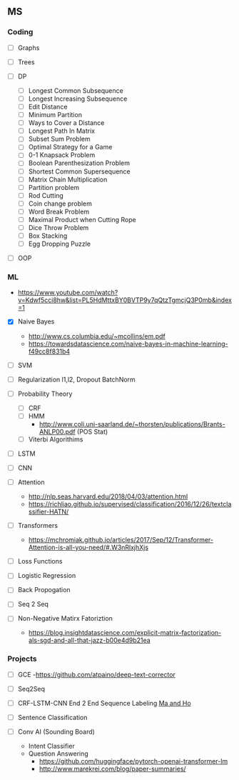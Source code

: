 ## MS 

### Coding
- [ ] Graphs
- [ ] Trees
- [ ] DP
  - [ ] Longest Common Subsequence
  - [ ] Longest Increasing Subsequence
  - [ ] Edit Distance
  - [ ] Minimum Partition
  - [ ] Ways to Cover a Distance
  - [ ] Longest Path In Matrix
  - [ ] Subset Sum Problem
  - [ ] Optimal Strategy for a Game
  - [ ] 0-1 Knapsack Problem
  - [ ] Boolean Parenthesization Problem
  - [ ] Shortest Common Supersequence
  - [ ] Matrix Chain Multiplication
  - [ ] Partition problem
  - [ ] Rod Cutting
  - [ ] Coin change problem
  - [ ] Word Break Problem
  - [ ] Maximal Product when Cutting Rope
  - [ ] Dice Throw Problem
  - [ ] Box Stacking
  - [ ] Egg Dropping Puzzle
- [ ] OOP 
 

### ML
  - https://www.youtube.com/watch?v=Kdwf5cci8hw&list=PL5HdMttxBY0BVTP9y7qQtzTgmcjQ3P0mb&index=1
- [x] Naive Bayes
  - http://www.cs.columbia.edu/~mcollins/em.pdf
  - https://towardsdatascience.com/naive-bayes-in-machine-learning-f49cc8f831b4
- [ ] SVM
- [ ] Regularization l1,l2, Dropout BatchNorm

- [ ] Probability Theory
  - [ ] CRF
  - [ ] HMM
    - http://www.coli.uni-saarland.de/~thorsten/publications/Brants-ANLP00.pdf (POS Stat)
  - [ ] Viterbi Algorithims
- [ ] LSTM
- [ ] CNN
- [ ] Attention 
  - http://nlp.seas.harvard.edu/2018/04/03/attention.html
  - https://richliao.github.io/supervised/classification/2016/12/26/textclassifier-HATN/
- [ ] Transformers
  - https://mchromiak.github.io/articles/2017/Sep/12/Transformer-Attention-is-all-you-need/#.W3nRlxjhXjs
- [ ] Loss Functions
- [ ] Logistic Regression
- [ ] Back Propogation
- [ ] Seq 2 Seq
- [ ] Non-Negative Matirx Fatoriztion
  - https://blog.insightdatascience.com/explicit-matrix-factorization-als-sgd-and-all-that-jazz-b00e4d9b21ea



### Projects
- [ ] GCE
  -https://github.com/atpaino/deep-text-corrector
- [ ] Seq2Seq
- [ ] CRF-LSTM-CNN 
      End 2 End Sequence Labeling [Ma and Ho](https://arxiv.org/pdf/1603.01354.pdf)
- [ ] Sentence Classification 

- [ ] Conv AI (Sounding Board)
  - Intent Classifier
  - Question Answering
    - https://github.com/huggingface/pytorch-openai-transformer-lm
    - http://www.marekrei.com/blog/paper-summaries/
